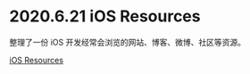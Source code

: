 # 2020.6.21 iOS Resources

整理了一份 iOS 开发经常会浏览的网站、博客、微博、社区等资源。

[iOS Resources](https://www.notion.so/yanqizhao/iOS-Resources-8b2a29dfe54b43d4bbed18b811d507f7)